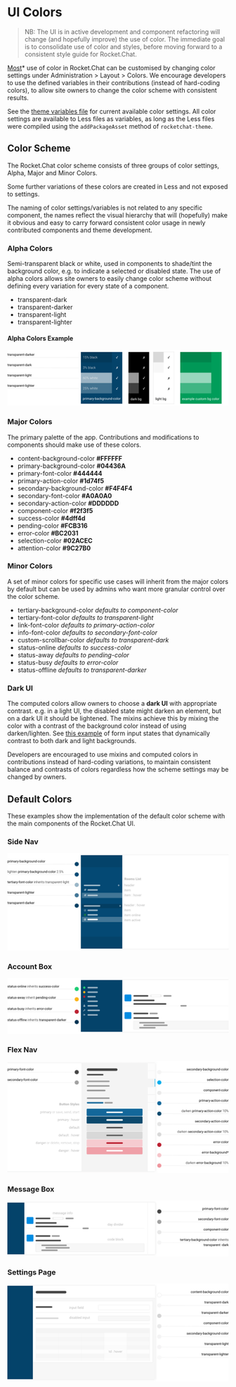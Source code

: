 # UI Colors

> NB: The UI is in active development and component refactoring will change \(and hopefully improve\) the use of color. The immediate goal is to consolidate use of color and styles, before moving forward to a consistent style guide for Rocket.Chat.

[Most](https://github.com/RocketChat/Rocket.Chat/issues/4091)\* use of color in Rocket.Chat can be customised by changing color settings under Administration &gt; Layout &gt; Colors. We encourage developers to use the defined variables in their contributions \(instead of hard-coding colors\), to allow site owners to change the color scheme with consistent results.

See the [theme variables file](https://github.com/RocketChat/Rocket.Chat/blob/develop/app/theme/server/variables.js) for current available color settings. All color settings are available to Less files as variables, as long as the Less files were compiled using the `addPackageAsset` method of `rocketchat-theme`.

## Color Scheme

The Rocket.Chat color scheme consists of three groups of color settings, Alpha, Major and Minor Colors.

Some further variations of these colors are created in Less and not exposed to settings.

The naming of color settings/variables is not related to any specific component, the names reflect the visual hierarchy that will \(hopefully\) make it obvious and easy to carry forward consistent color usage in newly contributed components and theme development.

### Alpha Colors

Semi-transparent black or white, used in components to shade/tint the background color, e.g. to indicate a selected or disabled state. The use of alpha colors allows site owners to easily change color scheme without defining every variation for every state of a component.

* transparent-dark
* transparent-darker
* transparent-light
* transparent-lighter

#### Alpha Colors Example

![Alpha colors example colors](../../../.gitbook/assets/alpha-colors.png)

### Major Colors

The primary palette of the app. Contributions and modifications to components should make use of these colors.

* content-background-color **\#FFFFFF**
* primary-background-color **\#04436A**
* primary-font-color **\#444444**
* primary-action-color **\#1d74f5**
* secondary-background-color **\#F4F4F4**
* secondary-font-color **\#A0A0A0**
* secondary-action-color **\#DDDDDD**
* component-color **\#f2f3f5**
* success-color **\#4dff4d**
* pending-color **\#FCB316**
* error-color **\#BC2031**
* selection-color **\#02ACEC**
* attention-color **\#9C27B0**

### Minor Colors

A set of minor colors for specific use cases will inherit from the major colors by default but can be used by admins who want more granular control over the color scheme.

* tertiary-background-color   _defaults to component-color_
* tertiary-font-color   _defaults to transparent-light_
* link-font-color   _defaults to primary-action-color_
* info-font-color   _defaults to secondary-font-color_
* custom-scrollbar-color   _defaults to transparent-dark_
* status-online    _defaults to success-color_
* status-away   _defaults to pending-color_
* status-busy   _defaults to error-color_
* status-offline   _defaults to transparent-darker_

### Dark UI

The computed colors allow owners to choose a **dark UI** with appropriate contrast. e.g. in a light UI, the disabled state might darken an element, but on a dark UI it should be lightened. The mixins achieve this by mixing the color with a contrast of the background color instead of using darken/lighten. See [this example](https://codepen.io/owlandfox/pen/EyJROO) of form input states that dynamically contrast to both dark and light backgrounds.

Developers are encouraged to use mixins and computed colors in contributions instead of hard-coding variations, to maintain consistent balance and contrasts of colors regardless how the scheme settings may be changed by owners.

## Default Colors

These examples show the implementation of the default color scheme with the main components of the Rocket.Chat UI.

### Side Nav

![Side nav example colors](../../../.gitbook/assets/side-nav.png)

### Account Box

![Account Box example colors](../../../.gitbook/assets/account-box.png)

### Flex Nav

![Flex nav example colors](../../../.gitbook/assets/flex-nav.png)

### Message Box

![Message box example colors](../../../.gitbook/assets/message-box.png)

### Settings Page

![Settings page example colors](../../../.gitbook/assets/settings-page.png)

